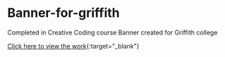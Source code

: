 # Banner-for-griffith
Completed in Creative Coding course
Banner created for Griffith college

[Click here to view the work](https://williamlin32.github.io/Banner-for-griffith){:target="_blank"}
